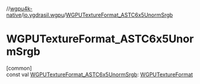 //[wgpu4k-native](../../index.md)/[io.ygdrasil.wgpu](index.md)/[WGPUTextureFormat_ASTC6x5UnormSrgb](-w-g-p-u-texture-format_-a-s-t-c6x5-unorm-srgb.md)

# WGPUTextureFormat_ASTC6x5UnormSrgb

[common]\
const val [WGPUTextureFormat_ASTC6x5UnormSrgb](-w-g-p-u-texture-format_-a-s-t-c6x5-unorm-srgb.md): [WGPUTextureFormat](-w-g-p-u-texture-format/index.md)